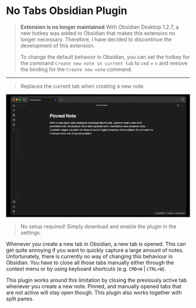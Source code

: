 # No Tabs Obsidian Plugin

> **Extension is no longer maintained**
> With Obsidian Desktop 1.2.7, a new hotkey was added to Obsidian that makes this extension no longer necessary. Therefore, I have decided to discontinue the development of this extension.
>
> To change the default behavior in Obsidian, you can set the hotkey for the command `Create new note in current tab` to `cmd` + `n` and remove the binding for the `Create new note` command.

---

> Replaces the current tab when creating a new note

![](https://raw.githubusercontent.com/TS-Tobias/obsidian-no-tabs/master/assets/images/demo.gif)

> No setup required!
> Simply download and enable the plugin in the settings.

Whenever you create a new tab in Obsidian, a new tab is opened. This can get quite annoying if you want to quickly capture a large amount of notes.
Unfortunately, there is currently no way of changing this behaviour in Obsidian.
You have to close all those tabs manually either through the context menu or by using keyboard shortcuts (e.g. `CMD+W` | `CTRL+W`).

This plugin works around this limitation by closing the previously active tab whenever you create a new note. Pinned, and manually opened tabs that are not active will stay open though. This plugin also works together with split panes.
